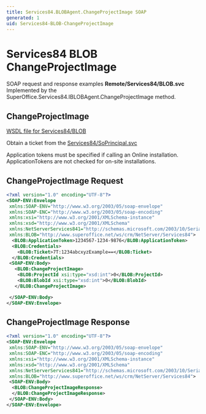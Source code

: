 ```yaml
---
title: Services84.BLOBAgent.ChangeProjectImage SOAP
generated: 1
uid: Services84-BLOB-ChangeProjectImage
---
```


# Services84 BLOB ChangeProjectImage

SOAP request and response examples **Remote/Services84/BLOB.svc**
Implemented by the <see cref="M:SuperOffice.Services84.IBLOBAgent.ChangeProjectImage">SuperOffice.Services84.IBLOBAgent.ChangeProjectImage</see> method.

## ChangeProjectImage

[WSDL file for Services84/BLOB](../Services84-BLOB.md)

Obtain a ticket from the [Services84/SoPrincipal.svc](../SoPrincipal/index.md)

Application tokens must be specified if calling an Online installation. ApplicationTokens are not checked for on-site installations.

## ChangeProjectImage Request

```xml
<?xml version="1.0" encoding="UTF-8"?>
<SOAP-ENV:Envelope
 xmlns:SOAP-ENV="http://www.w3.org/2003/05/soap-envelope"
 xmlns:SOAP-ENC="http://www.w3.org/2003/05/soap-encoding"
 xmlns:xsi="http://www.w3.org/2001/XMLSchema-instance"
 xmlns:xsd="http://www.w3.org/2001/XMLSchema"
 xmlns:NetServerServices841="http://schemas.microsoft.com/2003/10/Serialization/"
 xmlns:BLOB="http://www.superoffice.net/ws/crm/NetServer/Services84">
  <BLOB:ApplicationToken>1234567-1234-9876</BLOB:ApplicationToken>
  <BLOB:Credentials>
    <BLOB:Ticket>7T:1234abcxyzExample==</BLOB:Ticket>
  </BLOB:Credentials>
 <SOAP-ENV:Body>
   <BLOB:ChangeProjectImage>
    <BLOB:ProjectId xsi:type="xsd:int">0</BLOB:ProjectId>
    <BLOB:BlobId xsi:type="xsd:int">0</BLOB:BlobId>
   </BLOB:ChangeProjectImage>

 </SOAP-ENV:Body>
</SOAP-ENV:Envelope>

```

## ChangeProjectImage Response

```xml
<?xml version="1.0" encoding="UTF-8"?>
<SOAP-ENV:Envelope
 xmlns:SOAP-ENV="http://www.w3.org/2003/05/soap-envelope"
 xmlns:SOAP-ENC="http://www.w3.org/2003/05/soap-encoding"
 xmlns:xsi="http://www.w3.org/2001/XMLSchema-instance"
 xmlns:xsd="http://www.w3.org/2001/XMLSchema"
 xmlns:NetServerServices841="http://schemas.microsoft.com/2003/10/Serialization/"
 xmlns:BLOB="http://www.superoffice.net/ws/crm/NetServer/Services84">
 <SOAP-ENV:Body>
  <BLOB:ChangeProjectImageResponse>
  </BLOB:ChangeProjectImageResponse>
 </SOAP-ENV:Body>
</SOAP-ENV:Envelope>

```
